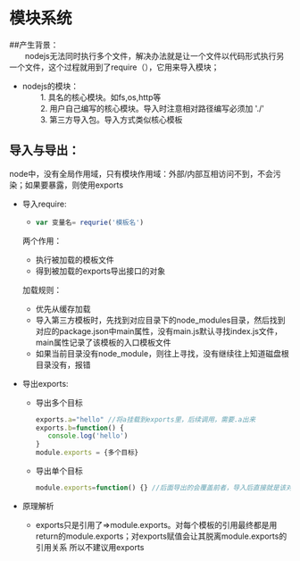# 模块系统  
##产生背景：  
　　nodejs无法同时执行多个文件，解决办法就是让一个文件以代码形式执行另一个文件，这个过程就用到了require（），它用来导入模块；　　
  
+ nodejs的模块：  
　　   1. 具名的核心模块。如fs,os,http等  
　　   2. 用户自己编写的核心模块。导入时注意相对路径编写必须加 './'  
　　   3. 第三方导入包。导入方式类似核心模板 
## 导入与导出：  
node中，没有全局作用域，只有模块作用域：外部/内部互相访问不到，不会污染；如果要暴露，则使用exports  
+ 导入require:  
   + ```javascript
     var 变量名= requrie('模板名')   
     ```  
   两个作用：  
   + 执行被加载的模板文件  
   + 得到被加载的exports导出接口的对象  
     
   加载规则：  
   + 优先从缓存加载  
   + 导入第三方模板时，先找到对应目录下的node_modules目录，然后找到对应的package.json中main属性，没有main.js默认寻找index.js文件，main属性记录了该模板的入口模板文件  
   + 如果当前目录没有node_module，则往上寻找，没有继续往上知道磁盘根目录没有，报错
   
+ 导出exports:  
   + 导出多个目标
     ```javascript
     exports.a="hello" //将a挂载到exports里，后续调用，需要.a出来  
     exports.b=function() {
        console.log('hello')
     }  
     module.exports = {多个目标}
     ```  
   + 导出单个目标
       ```javascript
     module.exports=function() {} //后面导出的会覆盖前者，导入后直接就是该对象
       ```   
 + 原理解析  
    + exports只是引用了=>module.exports。对每个模板的引用最终都是用return的module.exports；对exports赋值会让其脱离module.exports的引用关系
    所以不建议用exports